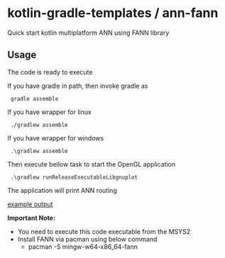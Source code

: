 # kotlin-gradle-templates / ann-fann
Quick start kotlin multiplatform ANN using FANN library

## Usage
The code is ready to execute

If you have gradle in path, then invoke gradle as

     gradle assemble

If you have wrapper for linux

     ./gradlew assemble

If you have wrapper for windows

     .\gradlew assemble

Then execute bellow task to start the OpenGL application

     .\gradlew runReleaseExecutableLibgnuplot

The application will print ANN routing

[example output](http://dickens.co.in/kotlin-fann)

**Important Note:**
  * You need to execute this code executable from the MSYS2
  * Install FANN via pacman using below command
    * pacman -S mingw-w64-x86_64-fann

